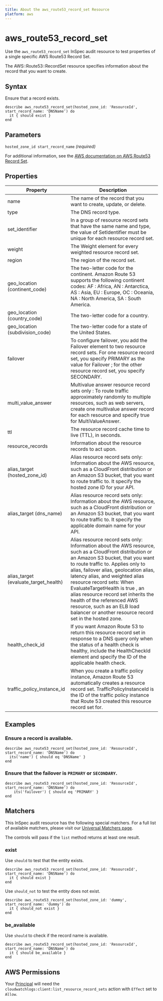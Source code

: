 ```yaml
---
title: About the aws_route53_record_set Resource
platform: aws
---
```


# aws\_route53\_record\_set

Use the `aws_route53_record_set` InSpec audit resource to test properties of a single specific AWS Route53 Record Set.

The AWS::Route53::RecordSet resource specifies information about the record that you want to create.

## Syntax

Ensure that a record exists.

    describe aws_route53_record_set(hosted_zone_id: 'ResourceId', start_record_name: 'DNSName') do
      it { should exist }
    end

## Parameters

`hosted_zone_id start_record_name` _(required)_

For additional information, see the [AWS documentation on AWS Route53 Record Set](https://docs.aws.amazon.com/AWSCloudFormation/latest/UserGuide/aws-properties-route53-recordset.html).

## Properties

| Property | Description|
| --- | --- |
| name | The name of the record that you want to create, update, or delete. |
| type | The DNS record type.  |
| set_identifier | In a group of resource record sets that have the same name and type, the value of SetIdentifier must be unique for each resource record set. |
| weight | The Weight element for every weighted resource record set. |
| region | The region of the record set. |
| geo_location (continent_code) | The two-letter code for the continent. Amazon Route 53 supports the following continent codes: AF : Africa, AN : Antarctica, AS : Asia, EU : Europe, OC : Oceania, NA : North America, SA : South America. |
| geo_location (country_code) | The two-letter code for a country. |
| geo_location (subdivision_code) | The two-letter code for a state of the United States. |
| failover | To configure failover, you add the Failover element to two resource record sets. For one resource record set, you specify PRIMARY as the value for Failover ; for the other resource record set, you specify SECONDARY. |
| multi_value_answer | Multivalue answer resource record sets only : To route traffic approximately randomly to multiple resources, such as web servers, create one multivalue answer record for each resource and specify true for MultiValueAnswer. |
| ttl | The resource record cache time to live (TTL), in seconds. |
| resource_records | Information about the resource records to act upon. |
| alias_target (hosted_zone_id) | Alias resource record sets only: Information about the AWS resource, such as a CloudFront distribution or an Amazon S3 bucket, that you want to route traffic to. It specify the hosted zone ID for your API. |
| alias_target (dns_name) | Alias resource record sets only: Information about the AWS resource, such as a CloudFront distribution or an Amazon S3 bucket, that you want to route traffic to.  It specify the applicable domain name for your API. |
| alias_target (evaluate_target_health) | Alias resource record sets only: Information about the AWS resource, such as a CloudFront distribution or an Amazon S3 bucket, that you want to route traffic to. Applies only to alias, failover alias, geolocation alias, latency alias, and weighted alias resource record sets: When EvaluateTargetHealth is true , an alias resource record set inherits the health of the referenced AWS resource, such as an ELB load balancer or another resource record set in the hosted zone. |
| health_check_id | If you want Amazon Route 53 to return this resource record set in response to a DNS query only when the status of a health check is healthy, include the HealthCheckId element and specify the ID of the applicable health check. |
| traffic_policy_instance_id | When you create a traffic policy instance, Amazon Route 53 automatically creates a resource record set. TrafficPolicyInstanceId is the ID of the traffic policy instance that Route 53 created this resource record set for. |

## Examples

### Ensure a record is available.
    describe aws_route53_record_set(hosted_zone_id: 'ResourceId', start_record_name: 'DNSName') do
      its('name') { should eq 'DNSName' }
    end

### Ensure that the failover is `PRIMARY` or `SECONDARY`.
    describe aws_route53_record_set(hosted_zone_id: 'ResourceId', start_record_name: 'DNSName') do
        its('failover') { should eq 'PRIMARY' }
    end

## Matchers

This InSpec audit resource has the following special matchers. For a full list of available matchers, please visit our [Universal Matchers page](https://www.inspec.io/docs/reference/matchers/).

The controls will pass if the `list` method returns at least one result.

### exist

Use `should` to test that the entity exists.

    describe aws_route53_record_set(hosted_zone_id: 'ResourceId', start_record_name: 'DNSName') do
      it { should exist }
    end

Use `should_not` to test the entity does not exist.

    describe aws_route53_record_set(hosted_zone_id: 'dummy', start_record_name: 'dummy') do
      it { should_not exist }
    end

### be_available

Use `should` to check if the record name is available.

    describe aws_route53_record_set(hosted_zone_id: 'ResourceId', start_record_name: 'DNSName') do
      it { should be_available }
    end

## AWS Permissions

Your [Principal](https://docs.aws.amazon.com/IAM/latest/UserGuide/intro-structure.html#intro-structure-principal) will need the `cloudwatchlogs:client:list_resource_record_sets` action with `Effect` set to `Allow`.